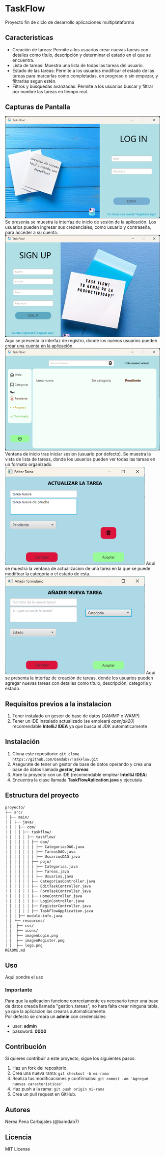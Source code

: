 # TaskFlow
Proyecto fin de ciclo de desarrollo aplicaciones multiplataforma

## Caracteristicas
- Creación de tareas: Permite a los usuarios crear nuevas tareas con detalles como título, descripción y determinar el estado en el que se encuentra.
- Lista de tareas: Muestra una lista de todas las tareas del usuario.
- Estado de las tareas: Permite a los usuarios modificar el estado de las tareas para marcarlas como completadas, en progreso o sin empezar, y filtrarlas segun estén.
- Filtros y búsquedas avanzadas: Permite a los usuarios buscar y filtrar por nombre las tareas en tiempo real.

## Capturas de Pantalla
![Ventana de inicio](Documentacion%2FCapturas%20de%20pantalla%2Flogin.png)
Se presenta se muestra la interfaz de inicio de sesión de la aplicación. Los usuarios pueden ingresar sus credenciales, como usuario y contraseña, para acceder a su cuenta.
![Ventana de registro](Documentacion%2FCapturas%20de%20pantalla%2Fregistro.png)
Aquí se presenta la interfaz de registro, donde los nuevos usuarios pueden crear una cuenta en la aplicación.
![Ventana de inicio](Documentacion%2FCapturas%20de%20pantalla%2Fhome.png)
Ventana de inicio tras iniciar sesion (usuario por defecto). Se muestra la vista de lista de tareas, donde los usuarios pueden ver todas las tareas en un formato organizado.
![Actualizacion de tareas](Documentacion%2FCapturas%20de%20pantalla%2Fupdate.png)
Aqui se muestra la ventana de actualizacion de una tarea en la que se puede modificar la categoria o el estado de esta.
![Creacion de tareas](Documentacion%2FCapturas%20de%20pantalla%2Fadd.png)
Aquí se presenta la interfaz de creación de tareas, donde los usuarios pueden agregar nuevas tareas con detalles como título, descripción, categoria y estado.

## Requisitos previos a la instalacion
1. Tener instalado un gestor de base de datos (XAMMP o WAMP)
2. Tener un IDE instalado actualizado (se empleará _openjdk20_) recomendable __IntelliJ IDEA__ ya que busca el JDK automaticamente

## Instalación
1. Clona este repositorio: `git clone https://github.com/bamdab7/TaskFlow.git`
2. Asegurate de tener un gestor de base de datos operando y crea una base de datos llamada ___gestor_tareas___
3. Abre tu proyecto con un IDE (recomendable emplear __IntelliJ IDEA__)
4. Encuentra la clase llamada __TaskFlowAplication.java__ y ejecutala

## Estructura del proyecto
    proyecto/
    ├── src/
    │ ├── main/
    │ │ ├── java/
    │ │ │ ├── com/
    │ │ │ │ ├── taskflow/
    │ │ │ │ │ ├── taskflow/
    │ │ │ │ │ │ ├── dao/
    │ │ │ │ │ │ │ ├── CategoriasDAO.java
    │ │ │ │ │ │ │ ├── TareasDAO.java
    │ │ │ │ │ │ │ ├── UsuariosDAO.java
    │ │ │ │ │ │ ├── pojo/
    │ │ │ │ │ │ │ ├── Categorias.java
    │ │ │ │ │ │ │ ├── Tareas.java
    │ │ │ │ │ │ │ ├── Usuarios.java
    │ │ │ │ │ │ ├── CategoriasController.java
    │ │ │ │ │ │ ├── EditTaskController.java
    │ │ │ │ │ │ ├── FormTaskController.java
    │ │ │ │ │ │ ├── HomeController.java
    │ │ │ │ │ │ ├── LoginController.java
    │ │ │ │ │ │ ├── RegisterController.java
    │ │ │ │ │ │ ├── TaskFlowApplication.java
    │ │ │ ├── module-info.java
    │ │ └── resources/
    │ │  ├── css/
    │ │  ├── icons/
    │ │  ├── imagenLogin.png
    │ │  ├── imagenRegister.png
    │ │  ├── logo.png
    README.md


## Uso
Aqui pondre el uso


### Importante
Para que la aplicacion funcione correctamente es necesario tener una base de datos creada llamada "gestion_tareas", no hara falta crear ninguna tabla, ya que la aplicacion las crearas automaticamente.  
Por defecto se creara un __admin__ con credenciales:
* user: __admin__
* password: __0000__

## Contribución
Si quieres contribuir a este proyecto, sigue los siguientes pasos:
 1. Haz un fork del repositorio.
 2. Crea una nueva rama: `git checkout -b mi-rama`
 3. Realiza tus modificaciones y confírmalas: `git commit -am 'Agregué nuevas características' `
 4. Haz push a la rama: `git push origin mi-rama`
 5. Crea un pull request en GitHub.

## Autores
Nerea Pena Carbajales (@bamdab7)

## Licencia
MIT License



